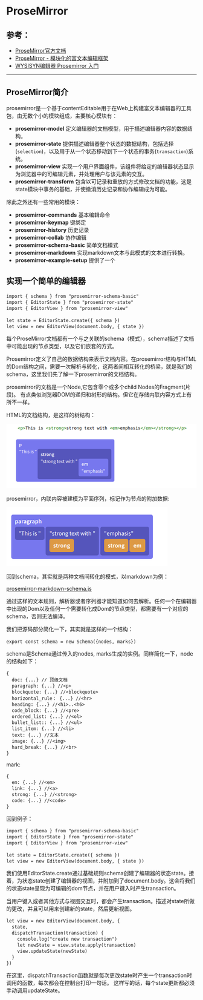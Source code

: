 # ProseMirror

## 参考：
+ [ProseMirror官方文档](https://prosemirror.net/docs/)
+ [ProseMirror - 模块化的富文本编辑框架](https://juejin.im/post/5b5061d051882519a62f6164)
+ [WYSISYN编辑器 Prosemirror 入门](https://juejin.im/post/5a93f736f265da4e840956d4)

---


## ProseMirror简介
prosemirror是一个基于contentEditable用于在Web上构建富文本编辑器的工具包，由无数个小的模块组成，主要核心模块有：
+ **prosemirror-model** 定义编辑器的文档模型，用于描述编辑器内容的数据结构。
+ **prosemirror-state** 提供描述编辑器整个状态的数据结构，包括选择(`selection`)，以及用于从一个状态移动到下一个状态的事务(`transaction`)系统。
+ **prosemirror-view** 实现一个用户界面组件，该组件将给定的编辑器状态显示为浏览器中的可编辑元素，并处理用户与该元素的交互。
+ **prosemirror-transform** 包含以可记录和重放的方式修改文档的功能，这是state模块中事务的基础，并使撤消历史记录和协作编辑成为可能。

除此之外还有一些常用的模块：
+ **prosemirror-commands** 基本编辑命令
+ **prosemirror-keymap** 键绑定
+ **prosemirror-history** 历史记录
+ **prosemirror-collab** 协作编辑
+ **prosemirror-schema-basic** 简单文档模式
+ **prosemirror-markdown** 实现markdown文本与此模式的文本进行转换。
+ **prosemirror-example-setup** 提供了一个

## 实现一个简单的编辑器

```
import { schema } from "prosemirror-schema-basic"
import { EditorState } from "prosemirror-state"
import { EditorView } from "prosemirror-view"

let state = EditorState.create({ schema })
let view = new EditorView(document.body, { state })

```
每个ProseMirror文档都有一个与之关联的schema（模式），schema描述了文档中可能出现的节点类型，以及它们嵌套的方式。


Prosemirror定义了自己的数据结构来表示文档内容。在prosemirror结构与HTML的Dom结构之间，需要一次解析与转化，这两者间相互转化的桥梁，就是我们的schema，这里我们先了解一下prosemirror的文档结构。

prosemirror的文档是一个Node,它包含零个或多个child Nodes的Fragment(片段)。
有点类似浏览器DOM的递归和树形的结构。但它在存储内联内容方式上有所不一样。

HTML的文档结构，是这样的树结构：

![html](../img/htmlds.png)

prosemirror，内联内容被建模为平面序列，标记作为节点的附加数据:

![prosemirror](../img/prosemirrords.png)

回到schema，其实就是两种文档间转化的模式，以markdown为例：

[prosemirror-markdown-schema.js](https://github.com/ProseMirror/prosemirror-markdown/blob/master/src/schema.js)

通过这样的文本规则，解析器或者序列器才能知道如何去解析。任何一个在编辑器中出现的Dom以及任何一个需要转化成Dom的节点类型，都需要有一个对应的schema，否则无法编译。

我们把源码部分简化一下，其实就是这样的一个结构：

`export const schema = new Schema({nodes, marks})`

schema是Schema通过传入的nodes, marks生成的实例。同样简化一下，node的结构如下：

```
{
  doc: {...} // 顶级文档
  paragraph: {...} //<p>
  blockquote: {...} //<blockquote>
  horizontal_rule： {...} //<hr>
  heading: {...} //<h1>..<h6>
  code_block: {...} //<pre>
  ordered_list: {...} //<ol>
  bullet_list:: {...} //<ul>
  list_item: {...} //<li>
  text: {...} //文本
  image: {...} //<img>
  hard_break: {...} //<br>
}
```
mark:
```
{
  em: {...} //<em>
  link: {...} //<a>
  strong: {...} //<strong>
  code: {...} //<code>
}
```

回到例子：
```
import { schema } from "prosemirror-schema-basic"
import { EditorState } from "prosemirror-state"
import { EditorView } from "prosemirror-view"

let state = EditorState.create({ schema })
let view = new EditorView(document.body, { state })

```
我们使用EditorState.create通过基础规则schema创建了编辑器的状态state。接着，为状态state创建了编辑器的视图，并附加到了document.body。这会将我们的状态state呈现为可编辑的dom节点，并在用户键入时产生transaction。

当用户键入或者其他方式与视图交互时，都会产生transaction。描述对state所做的更改，并且可以用来创建新的state，然后更新视图。

```
let view = new EditorView(document.body, {
  state,
  dispatchTransaction(transaction) {
    console.log("create new transaction")
    let newState = view.state.apply(transaction)
    view.updateState(newState)
  }
})
```
在这里，dispatchTransaction函数就是每次更改state时产生一个transaction时调用的函数，每次都会在控制台打印一句话。
这样写的话，每个state更新都必须手动调用updateState。
